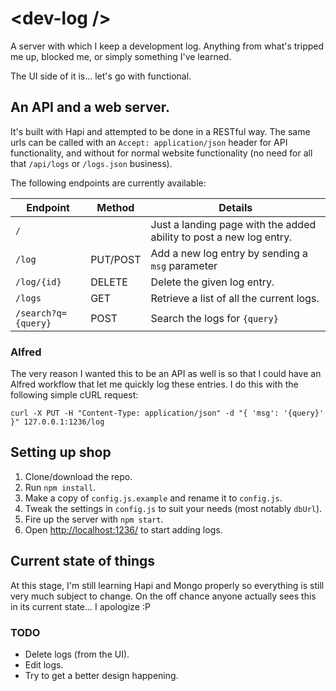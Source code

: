 # &lt;dev-log /&gt;

A server with which I keep a development log. Anything from what's tripped me up, blocked me, or simply something I've learned.

The UI side of it is... let's go with functional.

## An API and a web server.

It's built with Hapi and attempted to be done in a RESTful way. The same urls can be called with an `Accept: application/json` header for API functionality, and without for normal website functionality (no need for all that `/api/logs` or `/logs.json` business).

The following endpoints are currently available:

| Endpoint            | Method   | Details                                                             |                  
|---------------------|----------|---------------------------------------------------------------------|
| `/`                 |          | Just a landing page with the added ability to post a new log entry. |
| `/log`              | PUT/POST | Add a new log entry by sending a `msg` parameter                    |
| `/log/{id}`         | DELETE   | Delete the given log entry.                                         |
| `/logs`             | GET      | Retrieve a list of all the current logs.                            |
| `/search?q={query}` | POST     | Search the logs for `{query}`                                       |

### Alfred

The very reason I wanted this to be an API as well is so that I could have an Alfred workflow that let me quickly log these entries. I do this with the following simple cURL request:

```
curl -X PUT -H "Content-Type: application/json" -d "{ 'msg': '{query}' }" 127.0.0.1:1236/log
```

## Setting up shop

1. Clone/download the repo.
2. Run `npm install`.
3. Make a copy of `config.js.example` and rename it to `config.js`.
4. Tweak the settings in `config.js` to suit your needs (most notably `dbUrl`).
5. Fire up the server with `npm start`.
6. Open <http://localhost:1236/> to start adding logs.

## Current state of things

At this stage, I'm still learning Hapi and Mongo properly so everything is still very much subject to change. On the off chance anyone actually sees this in its current state... I apologize :P

### TODO

+ Delete logs (from the UI).
+ Edit logs.
+ Try to get a better design happening.